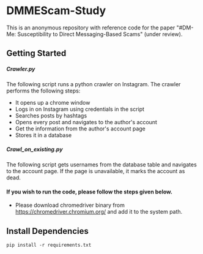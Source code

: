 # DMMEScam-Study
This is an anonymous repository with reference code for the paper "#DM-Me: Susceptibility to Direct Messaging-Based Scams" (under review).

## Getting Started

##### Crawler.py 
 The following script runs a python crawler on Instagram. The crawler performs the following steps:
 
  - It opens up a chrome window
 - Logs in on Instagram using credentials in the script
 - Searches posts by hashtags
 - Opens every post and navigates to the author's account
 - Get the information from the author's account page
 - Stores it in a database
 
 
##### Crawl_on_existing.py

The following script gets usernames from the database table and navigates to the account page. If the page is unavailable, it marks the account as dead.

#### If you wish to run the code, please follow the steps given below.

 - Please download chromedriver binary from  https://chromedriver.chromium.org/ and add it to the system path.
 
## Install Dependencies

`pip install -r requirements.txt`
